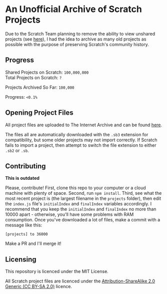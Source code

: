# An Unofficial Archive of Scratch Projects

Due to the Scratch Team planning to remove the ability to view unshared projects (see [here](https://github.com/LLK/scratch-www/pull/6773)), I had the idea to archive as many old projects as possible with the purpose of preserving Scratch's community history.

## Progress

Shared Projects on Scratch: `100,000,000`  
Total Projects on Scratch: `?`  

Projects Archived So Far: `100,000`  

Progress: `<0.1%`

## Opening Project Files

All project files are uploaded to The Internet Archive and can be found [here](https://archive.org/details/scratch-projects).

The files all are automatically downloaded with the `.sb3` extension for compatibility, but some older projects may not import correctly.  If Scratch fails to import a project, then attempt to switch the file extension to either `.sb2` or `.sb`.

## Contributing

**This is outdated**

Please, contribute!  First, clone this repo to your computer or a cloud machine with plenty of space.  Second, run `npm install`.  Third, see what the most recent project is (the largest filename in the `projects` folder), then edit the `index.js` file's `initialIndex` and `finalIndex` variables accordingly.  I recommend that you keep the `initialIndex` and `finalIndex` no more than 10000 apart - otherwise, you'll have some problems with RAM consumption.  Once you've downloaded a lot of files, make a commit with a message like this: 

```
[projects] to 36000
```

Make a PR and I'll merge it!

## Licensing

This repository is licenced under the MIT License.

All Scratch project files are licenced under the [Attribution-ShareAlike 2.0 Generic (CC BY-SA 2.0)](https://creativecommons.org/licenses/by-sa/2.0/) licence.

